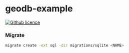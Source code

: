# geodb-example

[![Github licence](https://img.shields.io/github/license/tenrok/geodb-example)](https://raw.githubusercontent.com/tenrok/geodb-example/main/LICENSE)

### Migrate

```sh
migrate create -ext sql -dir migrations/sqlite <NAME>
```

